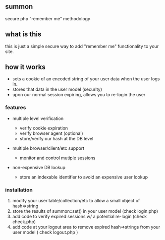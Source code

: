 ## summon ##

secure php "remember me" methodology

## what is this 
this is just a simple secure way to add "remember me" functionality to your site.  

## how it works
* sets a cookie of an encoded string of your user data when the user logs in.
* stores that data in the user model (security)
* upon our normal session expiring, allows you to re-login the user

### features
 
* multiple level verification
  * verify cookie expiration
  * verify browser agent (optional)
  * store/verify our hash at the DB level

* multiple browser/client/etc support
  * monitor and control mutiple sessions

* non-expensive DB lookup
  * store an indexable identifier to avoid an expensive user lookup

### installation

1. modify your user table/collection/etc to allow a small object of hash=>string
2. store the results of summon::set() in your user model (check login.php)
3. add code to verify expired sessions w/ a potential re-login (check check.php)
4. add code at your logout area to remove expired hash=>strings from your user model ( check logout.php )
